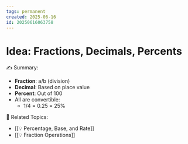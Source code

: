 ```yaml
---
tags: permanent
created: 2025-06-16
id: 20250616063758
---
```


# Idea: Fractions, Decimals, Percents

✍ Summary:
- **Fraction**: a/b (division)
- **Decimal**: Based on place value
- **Percent**: Out of 100
- All are convertible:
  - 1/4 = 0.25 = 25%

👀 Related Topics:
- [[💡 Percentage, Base, and Rate]]
- [[💡 Fraction Operations]]
